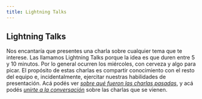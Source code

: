 ```yaml
---
title: Lightning Talks
---
```

## Lightning Talks

Nos encantaría que presentes una charla sobre cualquier tema que te interese. Las llamamos Lightning Talks porque la idea es que duren entre 5 y 10 minutos. Por  lo general ocurren los miércoles, con cerveza y algo para picar. El propósito de estas charlas es compartir conocimiento con el resto del equipo e, incidentalmente, ejercitar nuestras habilidades de presentación. Acá podés ver *[sobre qué fueron las charlas pasadas](https://docs.google.com/spreadsheets/d/1sYpHqj6Zpv7IUqZQElJunedVY7iZ7Ajj890EniJi1Cw/edit#gid=0&range=80:80)*, y acá podés *[unirte a la conversación](https://manas.slack.com/archives/CEUMZ8PSR)* sobre las charlas que se vienen.
